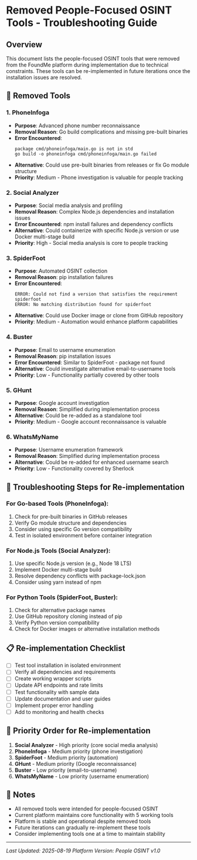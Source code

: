 # Removed People-Focused OSINT Tools - Troubleshooting Guide

## Overview
This document lists the people-focused OSINT tools that were removed from the FoundMe platform during implementation due to technical constraints. These tools can be re-implemented in future iterations once the installation issues are resolved.

## 🚫 Removed Tools

### 1. PhoneInfoga
- **Purpose**: Advanced phone number reconnaissance
- **Removal Reason**: Go build complications and missing pre-built binaries
- **Error Encountered**: 
  ```
  package cmd/phoneinfoga/main.go is not in std
  go build -o phoneinfoga cmd/phoneinfoga/main.go failed
  ```
- **Alternative**: Could use pre-built binaries from releases or fix Go module structure
- **Priority**: Medium - Phone investigation is valuable for people tracking

### 2. Social Analyzer
- **Purpose**: Social media analysis and profiling
- **Removal Reason**: Complex Node.js dependencies and installation issues
- **Error Encountered**: npm install failures and dependency conflicts
- **Alternative**: Could containerize with specific Node.js version or use Docker multi-stage build
- **Priority**: High - Social media analysis is core to people tracking

### 3. SpiderFoot
- **Purpose**: Automated OSINT collection
- **Removal Reason**: pip installation failures
- **Error Encountered**: 
  ```
  ERROR: Could not find a version that satisfies the requirement spiderfoot
  ERROR: No matching distribution found for spiderfoot
  ```
- **Alternative**: Could use Docker image or clone from GitHub repository
- **Priority**: Medium - Automation would enhance platform capabilities

### 4. Buster
- **Purpose**: Email to username enumeration
- **Removal Reason**: pip installation issues
- **Error Encountered**: Similar to SpiderFoot - package not found
- **Alternative**: Could investigate alternative email-to-username tools
- **Priority**: Low - Functionality partially covered by other tools

### 5. GHunt
- **Purpose**: Google account investigation
- **Removal Reason**: Simplified during implementation process
- **Alternative**: Could be re-added as a standalone tool
- **Priority**: Medium - Google account reconnaissance is valuable

### 6. WhatsMyName
- **Purpose**: Username enumeration framework
- **Removal Reason**: Simplified during implementation process
- **Alternative**: Could be re-added for enhanced username search
- **Priority**: Low - Functionality covered by Sherlock

## 🔧 Troubleshooting Steps for Re-implementation

### For Go-based Tools (PhoneInfoga):
1. Check for pre-built binaries in GitHub releases
2. Verify Go module structure and dependencies
3. Consider using specific Go version compatibility
4. Test in isolated environment before container integration

### For Node.js Tools (Social Analyzer):
1. Use specific Node.js version (e.g., Node 18 LTS)
2. Implement Docker multi-stage build
3. Resolve dependency conflicts with package-lock.json
4. Consider using yarn instead of npm

### For Python Tools (SpiderFoot, Buster):
1. Check for alternative package names
2. Use GitHub repository cloning instead of pip
3. Verify Python version compatibility
4. Check for Docker images or alternative installation methods

## 📋 Re-implementation Checklist

- [ ] Test tool installation in isolated environment
- [ ] Verify all dependencies and requirements
- [ ] Create working wrapper scripts
- [ ] Update API endpoints and rate limits
- [ ] Test functionality with sample data
- [ ] Update documentation and user guides
- [ ] Implement proper error handling
- [ ] Add to monitoring and health checks

## 🎯 Priority Order for Re-implementation

1. **Social Analyzer** - High priority (core social media analysis)
2. **PhoneInfoga** - Medium priority (phone investigation)
3. **SpiderFoot** - Medium priority (automation)
4. **GHunt** - Medium priority (Google reconnaissance)
5. **Buster** - Low priority (email-to-username)
6. **WhatsMyName** - Low priority (username enumeration)

## 📝 Notes

- All removed tools were intended for people-focused OSINT
- Current platform maintains core functionality with 5 working tools
- Platform is stable and operational despite removed tools
- Future iterations can gradually re-implement these tools
- Consider implementing tools one at a time to maintain stability

---
*Last Updated: 2025-08-19*
*Platform Version: People OSINT v1.0*
